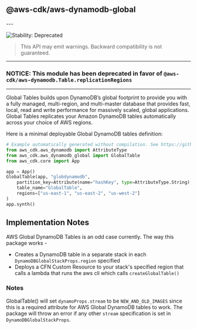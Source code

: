 ## @aws-cdk/aws-dynamodb-global

<!--BEGIN STABILITY BANNER-->---


![Stability: Deprecated](https://img.shields.io/badge/stability-Deprecated-critical.svg?style=for-the-badge)

> This API may emit warnings. Backward compatibility is not guaranteed.

---
<!--END STABILITY BANNER-->

### NOTICE: This module has been deprecated in favor of `@aws-cdk/aws-dynamodb.Table.replicationRegions`

---


Global Tables builds upon DynamoDB’s global footprint to provide you with a fully managed, multi-region, and multi-master database that provides fast, local, read and write performance for massively scaled, global applications. Global Tables replicates your Amazon DynamoDB tables automatically across your choice of AWS regions.

Here is a minimal deployable Global DynamoDB tables definition:

```python
# Example automatically generated without compilation. See https://github.com/aws/jsii/issues/826
from aws_cdk.aws_dynamodb import AttributeType
from aws_cdk.aws_dynamodb_global import GlobalTable
from aws_cdk.core import App

app = App()
GlobalTable(app, "globdynamodb",
    partition_key=Attribute(name="hashKey", type=AttributeType.String),
    table_name="GlobalTable",
    regions=["us-east-1", "us-east-2", "us-west-2"]
)
app.synth()
```

## Implementation Notes

AWS Global DynamoDB Tables is an odd case currently.  The way this package works -

* Creates a DynamoDB table in a separate stack in each `DynamoDBGlobalStackProps.region` specified
* Deploys a CFN Custom Resource to your stack's specified region that calls a lambda that runs the aws cli which calls `createGlobalTable()`

### Notes

GlobalTable() will set `dynamoProps.stream` to be `NEW_AND_OLD_IMAGES` since this is a required attribute for AWS Global DynamoDB tables to work.  The package will throw an error if any other `stream` specification is set in `DynamoDBGlobalStackProps`.

